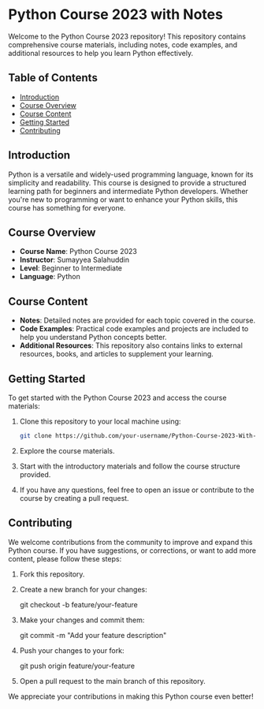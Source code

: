 # Python Course 2023 with Notes

Welcome to the Python Course 2023 repository! This repository contains comprehensive course materials, including notes, code examples, and additional resources to help you learn Python effectively.

## Table of Contents

- [Introduction](#introduction)
- [Course Overview](#course-overview)
- [Course Content](#course-content)
- [Getting Started](#getting-started)
- [Contributing](#contributing)

## Introduction

Python is a versatile and widely-used programming language, known for its simplicity and readability. This course is designed to provide a structured learning path for beginners and intermediate Python developers. Whether you're new to programming or want to enhance your Python skills, this course has something for everyone.

## Course Overview

- **Course Name**: Python Course 2023
- **Instructor**: Sumayyea Salahuddin
- **Level**: Beginner to Intermediate
- **Language**: Python

## Course Content

- **Notes**: Detailed notes are provided for each topic covered in the course. 
- **Code Examples**: Practical code examples and projects are included to help you understand Python concepts better. 
- **Additional Resources**: This repository also contains links to external resources, books, and articles to supplement your learning. 

## Getting Started

To get started with the Python Course 2023 and access the course materials:

1. Clone this repository to your local machine using:

   ```bash
   git clone https://github.com/your-username/Python-Course-2023-With-Notes.git
   
2. Explore the course materials.

3. Start with the introductory materials and follow the course structure provided.

4. If you have any questions, feel free to open an issue or contribute to the course by creating a pull request.

## Contributing

We welcome contributions from the community to improve and expand this Python course. If you have suggestions, or corrections, or want to add more content, please follow these steps:

1. Fork this repository.

2. Create a new branch for your changes:
  
   git checkout -b feature/your-feature

3. Make your changes and commit them:

   git commit -m "Add your feature description"

4. Push your changes to your fork:
  
   git push origin feature/your-feature

5. Open a pull request to the main branch of this repository.

We appreciate your contributions in making this Python course even better!






